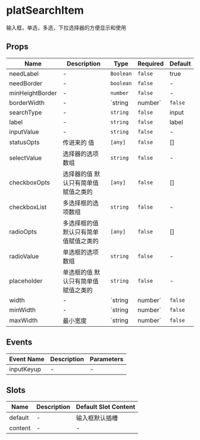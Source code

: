 # platSearchItem

输入框，单选，多选，下拉选择器的方便显示和使用

## Props

<!-- @vuese:platSearchItem:props:start -->
|Name|Description|Type|Required|Default|
|---|---|---|---|---|
|needLabel|-|`Boolean`|`false`|true|
|needBorder|-|`boolean`|`false`|-|
|minHeightBorder|-|`number`|`false`|-|
|borderWidth|-|`string | number`|`false`|-|
|searchType|-|`string`|`false`|input|
|label|-|`string`|`false`|label|
|inputValue|-|`string`|`false`|-|
|statusOpts|传进来的 值|`[any]`|`false`|[]|
|selectValue|选择器的选项数组|`string`|`false`|-|
|checkboxOpts|选择器的值 默认只有简单值赋值之类的|`[any]`|`false`|[]|
|checkboxList|多选择框的选项数组|`string`|`false`|-|
|radioOpts|多选择框的值 默认只有简单值赋值之类的|`[any]`|`false`|[]|
|radioValue|单选框的选项数组|`string`|`false`|-|
|placeholder|单选框的值 默认只有简单值赋值之类的|`string`|`false`|-|
|width|-|`string | number`|`false`|auto|
|minWidth|-|`string | number`|`false`|auto|
|maxWidth|最小宽度|`string | number`|`false`|auto|

<!-- @vuese:platSearchItem:props:end -->


## Events

<!-- @vuese:platSearchItem:events:start -->
|Event Name|Description|Parameters|
|---|---|---|
|inputKeyup|-|-|

<!-- @vuese:platSearchItem:events:end -->


## Slots

<!-- @vuese:platSearchItem:slots:start -->
|Name|Description|Default Slot Content|
|---|---|---|
|default|-|输入框默认插槽|
|content|-|-|

<!-- @vuese:platSearchItem:slots:end -->


